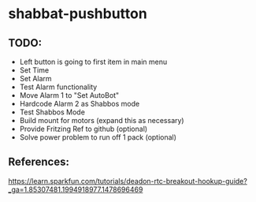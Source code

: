 # shabbat-pushbutton

## TODO:

* Left button is going to first item in main menu
* Set Time
* Set Alarm
* Test Alarm functionality
* Move Alarm 1 to "Set AutoBot"
* Hardcode Alarm 2 as Shabbos mode
* Test Shabbos Mode
* Build mount for motors (expand this as necessary)
* Provide Fritzing Ref to github (optional)
* Solve power problem to run off 1 pack (optional)

## References:
https://learn.sparkfun.com/tutorials/deadon-rtc-breakout-hookup-guide?_ga=1.85307481.1994918977.1478696469
